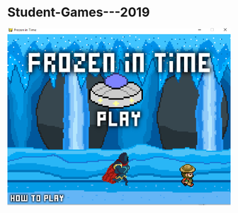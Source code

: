 # Student-Games---2019
<img src= "https://github.com/saramargolin/Student-Games---2019/blob/master/Frozen%20in%20Time/Screen%20Captures/1.png">


